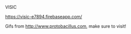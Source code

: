 VISIC

https://visic-e7894.firebaseapp.com/

Gifs from http://www.protobacillus.com, make sure to visit!
